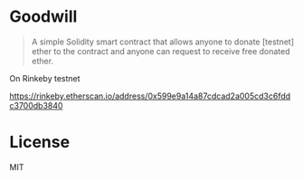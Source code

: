 # Goodwill

> A simple Solidity smart contract that allows anyone to donate [testnet] ether to the contract and anyone can request to receive free donated ether.

On Rinkeby testnet

https://rinkeby.etherscan.io/address/0x599e9a14a87cdcad2a005cd3c6fddc3700db3840

# License

MIT
